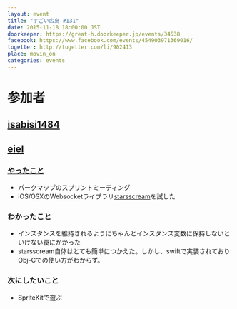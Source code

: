 ```yaml
---
layout: event
title: "すごい広島 #131"
date: 2015-11-18 18:00:00 JST
doorkeeper: https://great-h.doorkeeper.jp/events/34538
facebook: https://www.facebook.com/events/454903971369016/
togetter: http://togetter.com/li/902413
place: movin_on
categories: events
---
```


# 参加者


## [isabisi1484](http://twitter.com/isabisi1484)


## [eiel](http://eiel.info/)

### [やったこと](https://github.com/great-h/great-h.github.io/issues/1743)

* パークマップのスプリントミーティング
* iOS/OSXのWebsocketライブラリ[starsscream](https://github.com/daltoniam/starscream)を試した

### わかったこと

* インスタンスを維持されるようにちゃんとインスタンス変数に保持しないといけない罠にかかった
* starsscream自体はとても簡単につかえた。しかし、swiftで実装されておりObj-Cでの使い方がわからず。

### 次にしたいこと

* SpriteKitで遊ぶ

